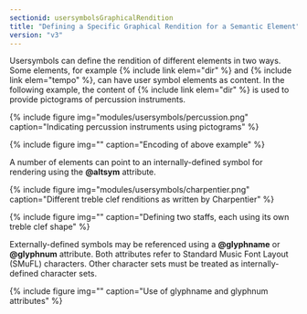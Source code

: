 ```yaml
---
sectionid: usersymbolsGraphicalRendition
title: "Defining a Specific Graphical Rendition for a Semantic Element"
version: "v3"
---
```


Usersymbols can define the rendition of different elements in two ways. Some elements, for example {% include link elem="dir" %} and {% include link elem="tempo" %}, can have user symbol elements as content. In the following example, the content of {% include link elem="dir" %} is used to provide pictograms of percussion instruments.

{% include figure img="modules/usersymbols/percussion.png" caption="Indicating percussion instruments using pictograms" %}

{% include figure img="" caption="Encoding of above example" %}

A number of elements can point to an internally-defined symbol for rendering using the **@altsym** attribute.

{% include figure img="modules/usersymbols/charpentier.png" caption="Different treble clef renditions as written by Charpentier" %}

{% include figure img="" caption="Defining two staffs, each using its own treble clef shape" %}

Externally-defined symbols may be referenced using a **@glyphname** or **@glyphnum** attribute. Both attributes refer to Standard Music Font Layout (SMuFL) characters. Other character sets must be treated as internally-defined character sets.

{% include figure img="" caption="Use of glyphname and glyphnum attributes" %}
